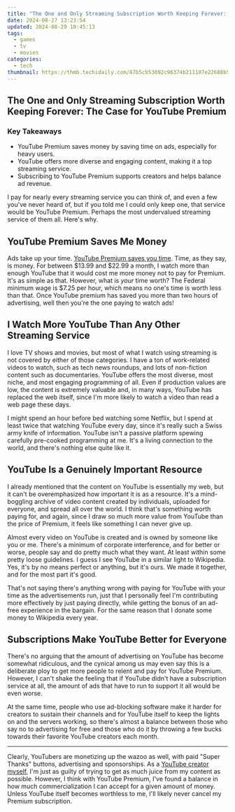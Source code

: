 ```yaml
---
title: "The One and Only Streaming Subscription Worth Keeping Forever: The Case for YouTube Premium"
date: 2024-08-27 13:23:54
updated: 2024-08-29 10:45:13
tags:
  - games
  - tv
  - movies
categories:
  - tech
thumbnail: https://thmb.techidaily.com/87b5cb53092c96374b211107e22688b5c4f8882b596f887e1d775282ce65d030.png
---
```


## The One and Only Streaming Subscription Worth Keeping Forever: The Case for YouTube Premium

### Key Takeaways

* YouTube Premium saves money by saving time on ads, especially for heavy users.
* YouTube offers more diverse and engaging content, making it a top streaming service.
* Subscribing to YouTube Premium supports creators and helps balance ad revenue.

 I pay for nearly every streaming service you can think of, and even a few you've never heard of, but if you told me I could only keep one, that service would be YouTube Premium. Perhaps the most undervalued streaming service of them all. Here's why.

##  YouTube Premium Saves Me Money

 Ads take up your time. [YouTube Premium saves you time](https://vimeo-videos.techidaily.com/updated-creating-viral-hashtag-campaigns-on-twitter/). Time, as they say, is money. For between $13.99 and $22.99 a month, I watch more than enough YouTube that it would cost me more money not to pay for Premium. It's as simple as that. However, what is _your_ time worth? The Federal minimum wage is $7.25 per hour, which means no one's time is worth less than that. Once YouTube premium has saved you more than two hours of advertising, well then you're the one paying to watch ads!

##  I Watch More YouTube Than Any Other Streaming Service

 I love TV shows and movies, but most of what I watch using streaming is not covered by either of those categories. I have a ton of work-related videos to watch, such as tech news roundups, and lots of non-fiction content such as documentaries. YouTube offers the most diverse, most niche, and most engaging programming of all. Even if production values are low, the content is extremely valuable and, in many ways, YouTube has replaced the web itself, since I'm more likely to watch a video than read a web page these days.

 I might spend an hour before bed watching some Netflix, but I spend at least twice that watching YouTube every day, since it's really such a Swiss army knife of information. YouTube isn't a passive platform spewing carefully pre-cooked programming at me. It's a living connection to the world, and there's nothing else quite like it.

##  YouTube Is a Genuinely Important Resource

 I already mentioned that the content on YouTube is essentially my web, but it can't be overemphasized how important it is as a resource. It's a mind-boggling archive of video content created by individuals, uploaded for everyone, and spread all over the world. I think that's something worth paying for, and again, since I draw so much more value from YouTube than the price of Premium, it feels like something I can never give up.

 Almost every video on YouTube is created and is owned by someone like you or me. There's a minimum of corporate interference, and for better or worse, people say and do pretty much what they want. At least within some pretty loose guidelines. I guess I see YouTube in a similar light to Wikipedia. Yes, it's by no means perfect or anything, but it's ours. We made it together, and for the most part it's good.

 That's not saying there's anything wrong with paying for YouTube with your time as the advertisements run, just that I personally feel I'm contributing more effectively by just paying directly, while getting the bonus of an ad-free experience in the bargain. For the same reason that I donate some money to Wikipedia every year.

##  Subscriptions Make YouTube Better for Everyone

 There's no arguing that the amount of advertising on YouTube has become somewhat ridiculous, and the cynical among us may even say this is a deliberate ploy to get more people to relent and pay for YouTube Premium. However, I can't shake the feeling that if YouTube didn't have a subscription service at all, the amount of ads that have to run to support it all would be even worse.

 At the same time, people who use ad-blocking software make it harder for creators to sustain their channels and for YouTube itself to keep the lights on and the servers working, so there's almost a balance between those who say no to advertising for free and those who do it by throwing a few bucks towards their favorite YouTube creators each month.

---

 Clearly, YouTubers are monetizing up the wazoo as well, with paid "Super Thanks" buttons, advertising and sponsorships. As a [YouTube creator myself](https://www.youtube.com/c/Online-Tech-Tips/videos), I'm just as guilty of trying to get as much juice from my content as possible. However, I think with YouTube Premium, I've found a balance in how much commercialization I can accept for a given amount of money. Unless YouTube itself becomes worthless to me, I'll likely never cancel my Premium subscription.

<ins class="adsbygoogle"
     style="display:block"
     data-ad-format="autorelaxed"
     data-ad-client="ca-pub-7571918770474297"
     data-ad-slot="1223367746"></ins>



<ins class="adsbygoogle"
     style="display:block"
     data-ad-client="ca-pub-7571918770474297"
     data-ad-slot="8358498916"
     data-ad-format="auto"
     data-full-width-responsive="true"></ins>
